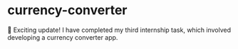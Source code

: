 # currency-converter
🎉 Exciting update! I have completed my third internship task, which involved developing a currency converter app. 
